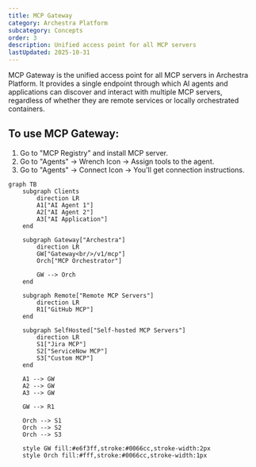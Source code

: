 ```yaml
---
title: MCP Gateway
category: Archestra Platform
subcategory: Concepts
order: 3
description: Unified access point for all MCP servers
lastUpdated: 2025-10-31
---
```


MCP Gateway is the unified access point for all MCP servers in Archestra Platform. It provides a single endpoint through which AI agents and applications can discover and interact with multiple MCP servers, regardless of whether they are remote services or locally orchestrated containers.

## To use MCP Gateway:

1. Go to "MCP Registry" and install MCP server.
2. Go to "Agents" -> Wrench Icon -> Assign tools to the agent.
3. Go to "Agents" -> Connect Icon -> You'll get connection instructions.

```mermaid
graph TB
    subgraph Clients
        direction LR
        A1["AI Agent 1"]
        A2["AI Agent 2"]
        A3["AI Application"]
    end

    subgraph Gateway["Archestra"]
        direction LR
        GW["Gateway<br/>/v1/mcp"]
        Orch["MCP Orchestrator"]

        GW --> Orch
    end

    subgraph Remote["Remote MCP Servers"]
        direction LR
        R1["GitHub MCP"]
    end

    subgraph SelfHosted["Self-hosted MCP Servers"]
        direction LR
        S1["Jira MCP"]
        S2["ServiceNow MCP"]
        S3["Custom MCP"]
    end

    A1 --> GW
    A2 --> GW
    A3 --> GW

    GW --> R1

    Orch --> S1
    Orch --> S2
    Orch --> S3

    style GW fill:#e6f3ff,stroke:#0066cc,stroke-width:2px
    style Orch fill:#fff,stroke:#0066cc,stroke-width:1px
```
